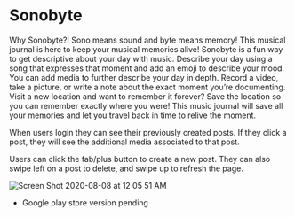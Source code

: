 # Sonobyte

Why Sonobyte?! Sono means sound and byte means memory! This musical journal is here to keep your musical memories alive! Sonobyte is a fun way to get descriptive about your day with music. Describe your day using a song that expresses that moment and add an emoji to describe your mood. You can add media to further describe your day in depth. Record a video, take a picture, or write a note about the exact moment you’re documenting. Visit a new location and want to remember it forever? Save the location so you can remember exactly where you were! This music journal will save all your memories and let you travel back in time to relive the moment.

When users login they can see their previously created posts. If they click a post, they will see the additional media associated to that post.

Users can click the fab/plus button to create a new post. They can also swipe left on a post to delete, and swipe up to refresh the page.

![Screen Shot 2020-08-08 at 12 05 51 AM](https://media.github.ccs.neu.edu/user/6490/files/7c35f500-d90b-11ea-856e-309307474e6f)
 - Google play store version pending
